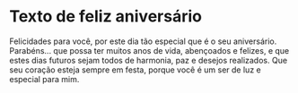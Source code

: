 # Texto de feliz aniversário
Felicidades para você, por este dia tão especial que é o seu aniversário. Parabéns... que possa ter muitos anos de vida, abençoados e felizes, e que estes dias futuros sejam todos de harmonia, paz e desejos realizados. Que seu coração esteja sempre em festa, porque você é um ser de luz e especial para mim.
